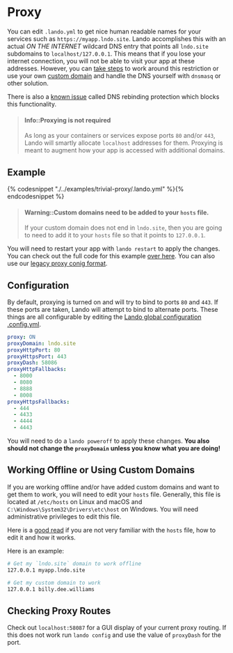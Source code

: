 Proxy
=====

You can edit `.lando.yml` to get nice human readable names for your services such as `https://myapp.lndo.site`. Lando accomplishes this with an actual *ON THE INTERNET* wildcard DNS entry that points all `lndo.site` subdomains to `localhost/127.0.0.1`. This means that if you lose your internet connection, you will not be able to visit your app at these addresses. However, you can [take steps](#working-offline-or-using-custom-domains) to work around this restriction or use your own [custom domain](#configuration) and handle the DNS yourself with `dnsmasq` or other solution.

There is also a [known issue](./../issues/dns-rebind.md) called DNS rebinding protection which blocks this functionality.

> #### Info::Proxying is not required
>
> As long as your containers or services expose ports `80` and/or `443`, Lando will smartly allocate `localhost` addresses for them. Proxying is meant to augment how your app is accessed with additional domains.

Example
-------

{% codesnippet "./../examples/trivial-proxy/.lando.yml" %}{% endcodesnippet %}

> #### Warning::Custom domains need to be added to your `hosts` file.
>
> If your custom domain does not end in `lndo.site`, then you are going to need to add it to your `hosts` file so that it points to `127.0.0.1`.

You will need to restart your app with `lando restart` to apply the changes. You can check out the full code for this example [over here](https://github.com/lando/lando/tree/master/examples/trivial-proxy). You can also use our [legacy proxy conig format](https://github.com/lando/lando/tree/master/examples/trivial-proxy-legacy).

Configuration
-------------

By default, proxying is turned on and will try to bind to ports `80` and `443`. If these ports are taken, Lando will attempt to bind to alternate ports. These things are all configurable by editing the [Lando global configuration .config.yml](./config.html).

```yml
proxy: ON
proxyDomain: lndo.site
proxyHttpPort: 80
proxyHttpsPort: 443
proxyDash: 58086
proxyHttpFallbacks:
  - 8000
  - 8080
  - 8888
  - 8008
proxyHttpsFallbacks:
  - 444
  - 4433
  - 4444
  - 4443
```

You will need to do a `lando poweroff` to apply these changes. **You also should not change the `proxyDomain` unless you know what you are doing!**

Working Offline or Using Custom Domains
---------------------------------------

If you are working offline and/or have added custom domains and want to get them to work, you will need to edit your `hosts` file. Generally, this file is located at `/etc/hosts` on Linux and macOS and `C:\Windows\System32\Drivers\etc\host` on Windows. You will need administrative privileges to edit this file.

Here is a [good read](http://www.howtogeek.com/howto/27350/beginner-geek-how-to-edit-your-hosts-file/) if you are not very familiar with the `hosts` file, how to edit it and how it works.

Here is an example:

```bash
# Get my `lndo.site` domain to work offline
127.0.0.1 myapp.lndo.site

# Get my custom domain to work
127.0.0.1 billy.dee.williams
```

Checking Proxy Routes
---------------------

Check out `localhost:58087` for a GUI display of your current proxy routing. If this does not work run `lando config` and use the value of `proxyDash` for the port.
